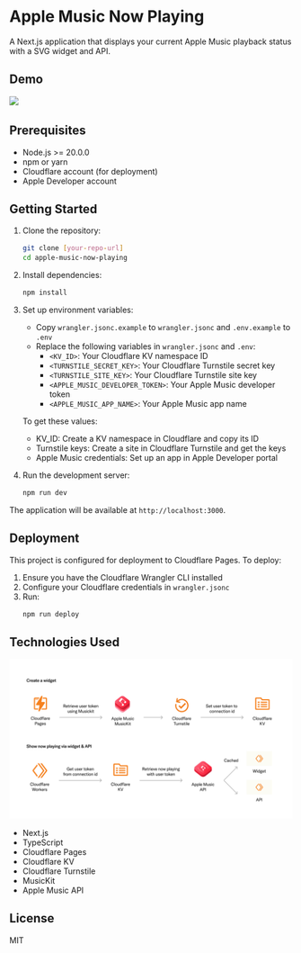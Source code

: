 # Apple Music Now Playing

A Next.js application that displays your current Apple Music playback status with a SVG widget and API.

## Demo

<img src="https://now-playing.jimmyclchu.com/w/Abs7rN0gwt" >

## Prerequisites

- Node.js >= 20.0.0
- npm or yarn
- Cloudflare account (for deployment)
- Apple Developer account

## Getting Started

1. Clone the repository:
   ```bash
   git clone [your-repo-url]
   cd apple-music-now-playing
   ```

2. Install dependencies:
   ```bash
   npm install
   ```

3. Set up environment variables:
   - Copy `wrangler.jsonc.example` to `wrangler.jsonc` and `.env.example` to `.env`
   - Replace the following variables in `wrangler.jsonc` and `.env`:
     - `<KV_ID>`: Your Cloudflare KV namespace ID
     - `<TURNSTILE_SECRET_KEY>`: Your Cloudflare Turnstile secret key
     - `<TURNSTILE_SITE_KEY>`: Your Cloudflare Turnstile site key
     - `<APPLE_MUSIC_DEVELOPER_TOKEN>`: Your Apple Music developer token
     - `<APPLE_MUSIC_APP_NAME>`: Your Apple Music app name

   To get these values:
   - KV_ID: Create a KV namespace in Cloudflare and copy its ID
   - Turnstile keys: Create a site in Cloudflare Turnstile and get the keys
   - Apple Music credentials: Set up an app in Apple Developer portal

4. Run the development server:
   ```bash
   npm run dev
   ```

The application will be available at `http://localhost:3000`.

## Deployment

This project is configured for deployment to Cloudflare Pages. To deploy:

1. Ensure you have the Cloudflare Wrangler CLI installed
2. Configure your Cloudflare credentials in `wrangler.jsonc`
3. Run:
   ```bash
   npm run deploy
   ```

## Technologies Used

![Architecture Diagram](/public/diagram.png)

- Next.js
- TypeScript
- Cloudflare Pages
- Cloudflare KV
- Cloudflare Turnstile
- MusicKit
- Apple Music API

## License

MIT
